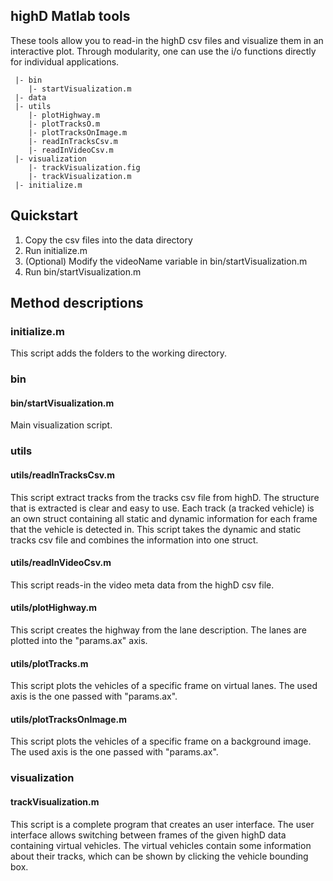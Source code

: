 ## highD Matlab tools
These tools allow you to read-in the highD csv files and visualize them in an interactive 
plot. Through modularity, one can use the i/o functions directly for individual applications.

```
 |- bin
    |- startVisualization.m
 |- data
 |- utils
    |- plotHighway.m
    |- plotTracksO.m
    |- plotTracksOnImage.m
    |- readInTracksCsv.m
    |- readInVideoCsv.m
 |- visualization
    |- trackVisualization.fig
    |- trackVisualization.m
 |- initialize.m
```

## Quickstart
1) Copy the csv files into the data directory
2) Run initialize.m
3) (Optional) Modify the videoName variable in bin/startVisualization.m
4) Run bin/startVisualization.m

## Method descriptions

### initialize.m
This script adds the folders to the working directory.

### bin

#### bin/startVisualization.m
Main visualization script.

### utils

#### utils/readInTracksCsv.m
This script extract tracks from the tracks csv file from highD. The structure that is extracted is clear 
and easy to use. Each track (a tracked vehicle) is an own struct containing all static and dynamic information 
for each frame that the vehicle is detected in. This script takes the dynamic and static tracks csv file and combines 
the information into one struct.

#### utils/readInVideoCsv.m
This script reads-in the video meta data from the highD csv file. 

#### utils/plotHighway.m
This script creates the highway from the lane description. The lanes are plotted into the "params.ax" axis. 

#### utils/plotTracks.m
This script plots the vehicles of a specific frame on virtual lanes. The used axis is the one passed with "params.ax".

#### utils/plotTracksOnImage.m
This script plots the vehicles of a specific frame on a background image. The used axis is the one passed with "params.ax".

### visualization

#### trackVisualization.m
This script is a complete program that creates an user interface. The user interface allows switching between frames 
of the given highD data containing virtual vehicles. The virtual vehicles contain some information about their tracks, 
which can be shown by clicking the vehicle bounding box. 
